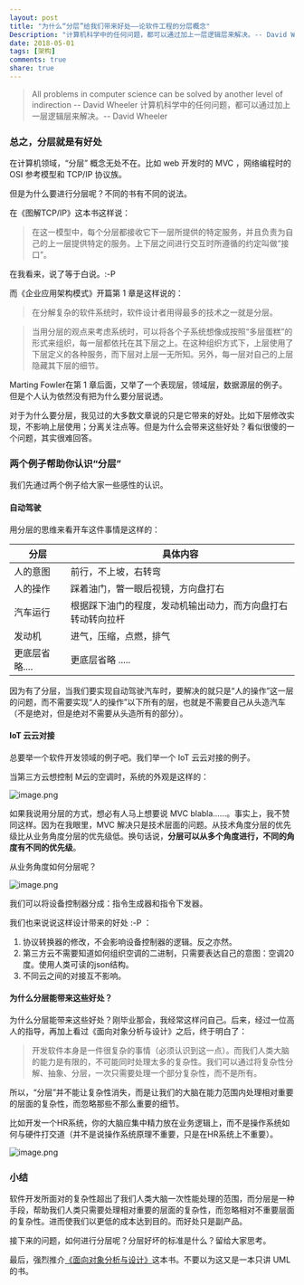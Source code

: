 ```yaml
---
layout: post
title: "为什么“分层”给我们带来好处——论软件工程的分层概念"
Description: "计算机科学中的任何问题，都可以通过加上一层逻辑层来解决。-- David Wheeler"
date: 2018-05-01
tags: [架构]
comments: true
share: true
---
```

> All problems in computer science can be solved by another level of indirection -- David Wheeler
> 计算机科学中的任何问题，都可以通过加上一层逻辑层来解决。-- David Wheeler

### 总之，分层就是有好处

在计算机领域，“分层” 概念无处不在。比如 web 开发时的 MVC ，网络编程时的 OSI 参考模型和 TCP/IP 协议族。

但是为什么要进行分层呢？不同的书有不同的说法。

在《图解TCP/IP》这本书这样说：
> 在这一模型中，每个分层都接收它下一层所提供的特定服务，并且负责为自己的上一层提供特定的服务。上下层之间进行交互时所遵循的约定叫做“接口”。

在我看来，说了等于白说。:-P

而《企业应用架构模式》开篇第 1 章是这样说的：
> 在分解复杂的软件系统时，软件设计者用得最多的技术之一就是分层。

> 当用分层的观点来考虑系统时，可以将各个子系统想像成按照“多层蛋糕”的形式来组织，每一层都依托在其下层之上。在这种组织方式下，上层使用了下层定义的各种服务，而下层对上层一无所知。另外，每一层对自己的上层隐藏其下层的细节。

Marting Fowler在第 1 章后面，又举了一个表现层，领域层，数据源层的例子。但是个人认为依然没有把为什么要分层说透。

对于为什么要分层，我见过的大多数文章说的只是它带来的好处。比如下层修改实现，不影响上层使用；分离关注点等。但是为什么会带来这些好处？看似很傻的一个问题，其实很难回答。

### 两个例子帮助你认识“分层”
我们先通过两个例子给大家一些感性的认识。

#### 自动驾驶
用分层的思维来看开车这件事情是这样的：

| 分层   | 具体内容                           |
| ---- | ------------------------------ |
| 人的意图 | 前行，不上坡，右转弯                     |
| 人的操作 | 踩着油门，瞥一眼后视镜，方向盘打右              |
| 汽车运行 | 根据踩下油门的程度，发动机输出动力，而方向盘打右转动转向拉杆 |
| 发动机  | 进气，压缩，点燃，排气                    |
|  更底层省略....    |         更底层省略 .....                      |

因为有了分层，当我们要实现自动驾驶汽车时，要解决的就只是“人的操作”这一层的问题，而不需要实现“人的操作”以下所有的层，也就是不需要自己从头造汽车（不是绝对，但是绝对不需要从头造所有的部分）。

#### IoT 云云对接
总要举一个软件开发领域的例子吧。我们举一个 IoT 云云对接的例子。

当第三方云想控制 M云的空调时，系统的外观是这样的：

![image.png](/assets/images/292372-713edf09ffe20c0e.png)

如果我说用分层的方式，想必有人马上想要说 MVC blabla……。事实上，我不赞同这样。因为在我眼里，MVC 解决只是技术层面的问题。从技术角度分层的优先级比从业务角度分层的优先级低。换句话说，**分层可以从多个角度进行，不同的角度有不同的优先级**。

从业务角度如何分层呢？

![image.png](/assets/images/292372-518bc476e6c8787a.png)


我们可以将设备控制器分成：指令生成器和指令下发器。

我们也来说说这样设计带来的好处 :-P ：

1. 协议转换器的修改，不会影响设备控制器的逻辑。反之亦然。
2. 第三方云不需要知道如何组织空调的二进制，只需要表达自己的意图：空调20度。使用人类可读的json结构。
3. 不同云之间的对接互不影响。


#### 为什么分层能带来这些好处？
为什么分层能带来这些好处？刚毕业那会，我经常这样问自己。后来，经过一位高人的指导，再加上看过《面向对象分析与设计》之后，终于明白了：
> 开发软件本身是一件很复杂的事情（必须认识到这一点）。而我们人类大脑的能力是有限的，不可能同时处理太多的复杂性。我们可以通过将复杂性分解、抽象、分层，一次只需要处理一个部分复杂性，而不是所有。

所以，“分层”并不能让复杂性消失，而是让我们的大脑在能力范围内处理相对重要的层面的复杂性，而忽略那些不那么重要的细节。

比如开发一个HR系统，你的大脑应集中精力放在业务逻辑上，而不是操作系统如何与硬件打交道（并不是说操作系统原理不重要，只是在HR系统上不重要）。

![image.png](/assets/images/292372-93173bdbd6351048.png)


### 小结
软件开发所面对的复杂性超出了我们人类大脑一次性能处理的范围，而分层是一种手段，帮助我们人类只需要处理相对重要的层面的复杂性，而忽略相对不重要层面的复杂性。进而使我们以更低的成本达到目的。而好处只是副产品。

接下来的问题，如何进行分层呢？分层好坏的标准是什么？留给大家思考。

最后，强烈推介[《面向对象分析与设计》](https://book.douban.com/subject/11509672/)这本书。不要以为这又是一本只讲 UML 的书。
